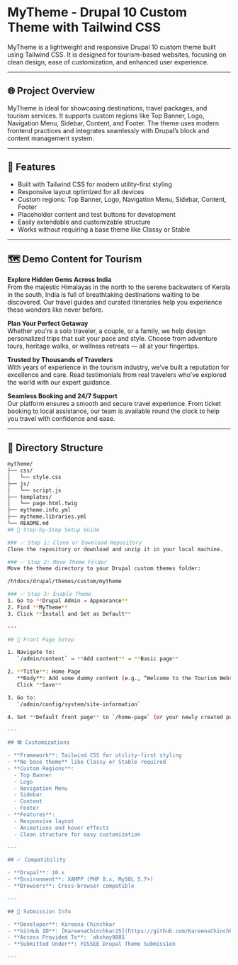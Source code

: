 # MyTheme - Drupal 10 Custom Theme with Tailwind CSS

MyTheme is a lightweight and responsive Drupal 10 custom theme built using Tailwind CSS. It is designed for tourism-based websites, focusing on clean design, ease of customization, and enhanced user experience.

---

## 🌐 Project Overview

MyTheme is ideal for showcasing destinations, travel packages, and tourism services. It supports custom regions like Top Banner, Logo, Navigation Menu, Sidebar, Content, and Footer. The theme uses modern frontend practices and integrates seamlessly with Drupal’s block and content management system.

---

## 🧰 Features

- Built with Tailwind CSS for modern utility-first styling  
- Responsive layout optimized for all devices  
- Custom regions: Top Banner, Logo, Navigation Menu, Sidebar, Content, Footer  
- Placeholder content and test buttons for development  
- Easily extendable and customizable structure  
- Works without requiring a base theme like Classy or Stable  

---

## 🗺️ Demo Content for Tourism

**Explore Hidden Gems Across India**  
From the majestic Himalayas in the north to the serene backwaters of Kerala in the south, India is full of breathtaking destinations waiting to be discovered. Our travel guides and curated itineraries help you experience these wonders like never before.

**Plan Your Perfect Getaway**  
Whether you're a solo traveler, a couple, or a family, we help design personalized trips that suit your pace and style. Choose from adventure tours, heritage walks, or wellness retreats — all at your fingertips.

**Trusted by Thousands of Travelers**  
With years of experience in the tourism industry, we’ve built a reputation for excellence and care. Read testimonials from real travelers who’ve explored the world with our expert guidance.

**Seamless Booking and 24/7 Support**  
Our platform ensures a smooth and secure travel experience. From ticket booking to local assistance, our team is available round the clock to help you travel with confidence and ease.

---

## 📁 Directory Structure

```bash
mytheme/
├── css/
│   └── style.css
├── js/
│   └── script.js
├── templates/
│   └── page.html.twig
├── mytheme.info.yml
├── mytheme.libraries.yml
└── README.md
## 🔧 Step-by-Step Setup Guide

### ✅ Step 1: Clone or Download Repository
Clone the repository or download and unzip it in your local machine.

### ✅ Step 2: Move Theme Folder
Move the theme directory to your Drupal custom themes folder:

/htdocs/drupal/themes/custom/mytheme

### ✅ Step 3: Enable Theme
1. Go to **Drupal Admin → Appearance**
2. Find **MyTheme**
3. Click **Install and Set as Default**

---

## 🚀 Front Page Setup

1. Navigate to:  
   `/admin/content` → **Add content** → **Basic page**

2. **Title**: Home Page  
   **Body**: Add some dummy content (e.g., “Welcome to the Tourism Website!”)  
   Click **Save**

3. Go to:  
   `/admin/config/system/site-information`

4. Set **Default front page** to `/home-page` (or your newly created page's path)

---

## 🛠️ Customizations

- **Framework**: Tailwind CSS for utility-first styling  
- **No base theme** like Classy or Stable required  
- **Custom Regions**:  
  - Top Banner  
  - Logo  
  - Navigation Menu  
  - Sidebar  
  - Content  
  - Footer  
- **Features**:  
  - Responsive layout  
  - Animations and hover effects  
  - Clean structure for easy customization

---

## ✅ Compatibility

- **Drupal**: 10.x  
- **Environment**: XAMPP (PHP 8.x, MySQL 5.7+)  
- **Browsers**: Cross-browser compatible

---

## 📌 Submission Info

- **Developer**: Kareena Chinchkar  
- **GitHub ID**: [KareenaChinchkar25](https://github.com/KareenaChinchkar25)  
- **Access Provided To**: `akshay9085`  
- **Submitted Under**: FOSSEE Drupal Theme Submission

---
